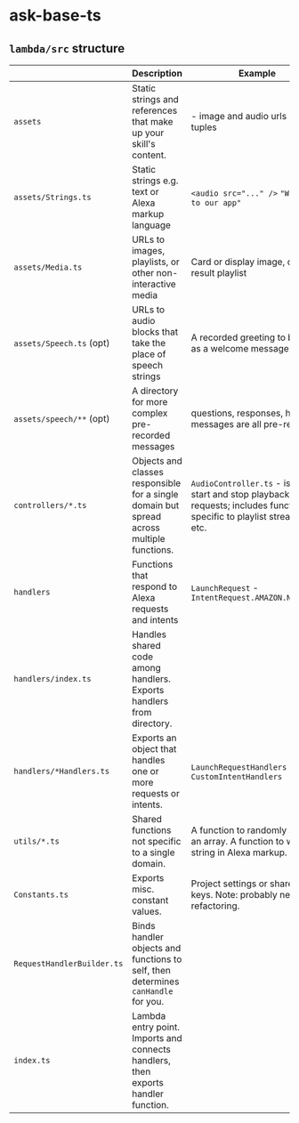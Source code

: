 # ask-base-ts

## `lambda/src` structure

|                            | Description                                                                               | Example                                                                                                                 |
| -------------------------- | ----------------------------------------------------------------------------------------- | ----------------------------------------------------------------------------------------------------------------------- |
| `assets`                   | Static strings and references that make up your skill's content.                          | - image and audio urls - static tuples                                                                                  |
| `assets/Strings.ts`        | Static strings e.g. text or Alexa markup language                                         | `<audio src="..." />` `"Welcome to our app"`                                                                            |
| `assets/Media.ts`          | URLs to images, playlists, or other non-interactive media                                 | Card or display image, quiz result playlist                                                                             |
| `assets/Speech.ts` (opt)   | URLs to audio blocks that take the place of speech strings                                | A recorded greeting to be used as a welcome message                                                                     |
| `assets/speech/**` (opt)   | A directory for more complex pre-recorded messages                                        | questions, responses, help messages are all pre-recorded                                                                |
| `controllers/*.ts`         | Objects and classes responsible for a single domain but spread across multiple functions. | `AudioController.ts` - issues start and stop playback requests; includes functions specific to playlist streaming; etc. |
| `handlers`                 | Functions that respond to Alexa requests and intents                                      | `LaunchRequest` - `IntentRequest.AMAZON.NoIntent`                                                                       |
| `handlers/index.ts`        | Handles shared code among handlers. Exports handlers from directory.                      |                                                                                                                         |
| `handlers/*Handlers.ts`    | Exports an object that handles one or more requests or intents.                           | `LaunchRequestHandlers` - `CustomIntentHandlers`                                                                        |
| `utils/*.ts`               | Shared functions not specific to a single domain.                                         | A function to randomly sample an array. A function to wrap a string in Alexa markup.                                    |
| `Constants.ts`             | Exports misc. constant values.                                                            | Project settings or shared map keys. Note: probably needs refactoring.                                                  |
| `RequestHandlerBuilder.ts` | Binds handler objects and functions to self, then determines `canHandle` for you.         |                                                                                                                         |
| `index.ts`                 | Lambda entry point. Imports and connects handlers, then exports handler function.         |                                                                                                                         |
